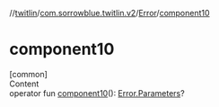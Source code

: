 //[twitlin](../../index.md)/[com.sorrowblue.twitlin.v2](../index.md)/[Error](index.md)/[component10](component10.md)



# component10  
[common]  
Content  
operator fun [component10](component10.md)(): [Error.Parameters](-parameters/index.md)?  



